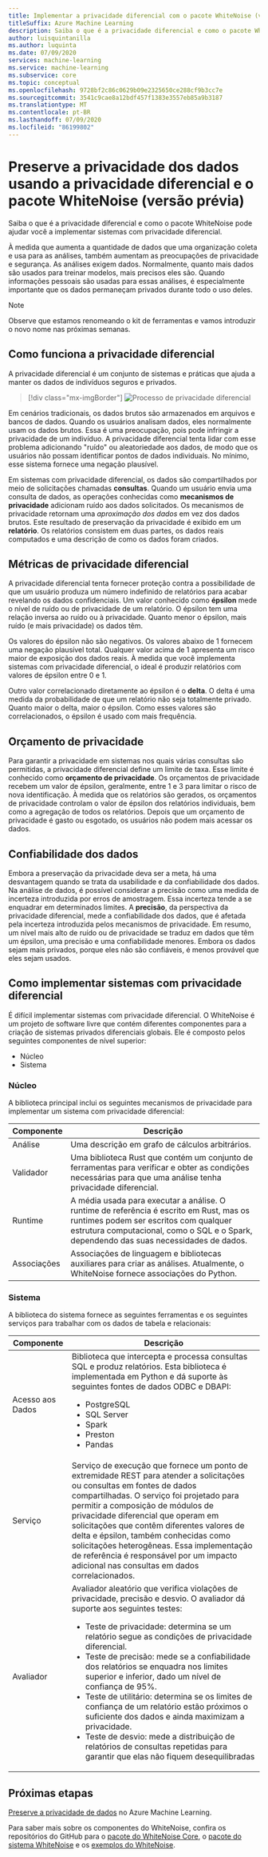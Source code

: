 ```yaml
---
title: Implementar a privacidade diferencial com o pacote WhiteNoise (versão prévia)
titleSuffix: Azure Machine Learning
description: Saiba o que é a privacidade diferencial e como o pacote WhiteNoise pode ajudar você a implementar sistemas privados diferenciais que preservam a privacidade dos dados.
author: luisquintanilla
ms.author: luquinta
ms.date: 07/09/2020
services: machine-learning
ms.service: machine-learning
ms.subservice: core
ms.topic: conceptual
ms.openlocfilehash: 9728bf2c86c0629b09e2325650ce288cf9b3cc7e
ms.sourcegitcommit: 3541c9cae8a12bdf457f1383e3557eb85a9b3187
ms.translationtype: MT
ms.contentlocale: pt-BR
ms.lasthandoff: 07/09/2020
ms.locfileid: "86199802"
---
```

# <a name="preserve-data-privacy-by-using-differential-privacy-and-the-whitenoise-package-preview"></a>Preserve a privacidade dos dados usando a privacidade diferencial e o pacote WhiteNoise (versão prévia)

Saiba o que é a privacidade diferencial e como o pacote WhiteNoise pode ajudar você a implementar sistemas com privacidade diferencial.

À medida que aumenta a quantidade de dados que uma organização coleta e usa para as análises, também aumentam as preocupações de privacidade e segurança. As análises exigem dados. Normalmente, quanto mais dados são usados para treinar modelos, mais precisos eles são. Quando informações pessoais são usadas para essas análises, é especialmente importante que os dados permaneçam privados durante todo o uso deles.

> [!NOTE]
> Observe que estamos renomeando o kit de ferramentas e vamos introduzir o novo nome nas próximas semanas. 

## <a name="how-differential-privacy-works"></a>Como funciona a privacidade diferencial

A privacidade diferencial é um conjunto de sistemas e práticas que ajuda a manter os dados de indivíduos seguros e privados.

> [!div class="mx-imgBorder"]
> ![Processo de privacidade diferencial](./media/concept-differential-privacy/differential-privacy-process.jpg)

Em cenários tradicionais, os dados brutos são armazenados em arquivos e bancos de dados. Quando os usuários analisam dados, eles normalmente usam os dados brutos. Essa é uma preocupação, pois pode infringir a privacidade de um indivíduo. A privacidade diferencial tenta lidar com esse problema adicionando "ruído" ou aleatoriedade aos dados, de modo que os usuários não possam identificar pontos de dados individuais. No mínimo, esse sistema fornece uma negação plausível.

Em sistemas com privacidade diferencial, os dados são compartilhados por meio de solicitações chamadas **consultas**. Quando um usuário envia uma consulta de dados, as operações conhecidas como **mecanismos de privacidade** adicionam ruído aos dados solicitados. Os mecanismos de privacidade retornam uma *aproximação dos dados* em vez dos dados brutos. Este resultado de preservação da privacidade é exibido em um **relatório**. Os relatórios consistem em duas partes, os dados reais computados e uma descrição de como os dados foram criados.

## <a name="differential-privacy-metrics"></a>Métricas de privacidade diferencial

A privacidade diferencial tenta fornecer proteção contra a possibilidade de que um usuário produza um número indefinido de relatórios para acabar revelando os dados confidenciais. Um valor conhecido como **épsilon** mede o nível de ruído ou de privacidade de um relatório. O épsilon tem uma relação inversa ao ruído ou à privacidade. Quanto menor o épsilon, mais ruído (e mais privacidade) os dados têm.

Os valores do épsilon não são negativos. Os valores abaixo de 1 fornecem uma negação plausível total. Qualquer valor acima de 1 apresenta um risco maior de exposição dos dados reais. À medida que você implementa sistemas com privacidade diferencial, o ideal é produzir relatórios com valores de épsilon entre 0 e 1.

Outro valor correlacionado diretamente ao épsilon é o **delta**. O delta é uma medida da probabilidade de que um relatório não seja totalmente privado. Quanto maior o delta, maior o épsilon. Como esses valores são correlacionados, o épsilon é usado com mais frequência.

## <a name="privacy-budget"></a>Orçamento de privacidade

Para garantir a privacidade em sistemas nos quais várias consultas são permitidas, a privacidade diferencial define um limite de taxa. Esse limite é conhecido como **orçamento de privacidade**. Os orçamentos de privacidade recebem um valor de épsilon, geralmente, entre 1 e 3 para limitar o risco de nova identificação. À medida que os relatórios são gerados, os orçamentos de privacidade controlam o valor de épsilon dos relatórios individuais, bem como a agregação de todos os relatórios. Depois que um orçamento de privacidade é gasto ou esgotado, os usuários não podem mais acessar os dados.  

## <a name="reliability-of-data"></a>Confiabilidade dos dados

Embora a preservação da privacidade deva ser a meta, há uma desvantagem quando se trata da usabilidade e da confiabilidade dos dados. Na análise de dados, é possível considerar a precisão como uma medida de incerteza introduzida por erros de amostragem. Essa incerteza tende a se enquadrar em determinados limites. A **precisão**, da perspectiva da privacidade diferencial, mede a confiabilidade dos dados, que é afetada pela incerteza introduzida pelos mecanismos de privacidade. Em resumo, um nível mais alto de ruído ou de privacidade se traduz em dados que têm um épsilon, uma precisão e uma confiabilidade menores. Embora os dados sejam mais privados, porque eles não são confiáveis, é menos provável que eles sejam usados.

## <a name="implementing-differentially-private-systems"></a>Como implementar sistemas com privacidade diferencial

É difícil implementar sistemas com privacidade diferencial. O WhiteNoise é um projeto de software livre que contém diferentes componentes para a criação de sistemas privados diferenciais globais. Ele é composto pelos seguintes componentes de nível superior:

- Núcleo
- Sistema

### <a name="core"></a>Núcleo

A biblioteca principal inclui os seguintes mecanismos de privacidade para implementar um sistema com privacidade diferencial:

|Componente  |Descrição  |
|---------|---------|
|Análise     | Uma descrição em grafo de cálculos arbitrários. |
|Validador     | Uma biblioteca Rust que contém um conjunto de ferramentas para verificar e obter as condições necessárias para que uma análise tenha privacidade diferencial.          |
|Runtime     | A média usada para executar a análise. O runtime de referência é escrito em Rust, mas os runtimes podem ser escritos com qualquer estrutura computacional, como o SQL e o Spark, dependendo das suas necessidades de dados.        |
|Associações     | Associações de linguagem e bibliotecas auxiliares para criar as análises. Atualmente, o WhiteNoise fornece associações do Python. |

### <a name="system"></a>Sistema

A biblioteca do sistema fornece as seguintes ferramentas e os seguintes serviços para trabalhar com os dados de tabela e relacionais:

|Componente  |Descrição  |
|---------|---------|
|Acesso aos Dados     | Biblioteca que intercepta e processa consultas SQL e produz relatórios. Esta biblioteca é implementada em Python e dá suporte às seguintes fontes de dados ODBC e DBAPI:<ul><li>PostgreSQL</li><li>SQL Server</li><li>Spark</li><li>Preston</li><li>Pandas</li></ul>|
|Serviço     | Serviço de execução que fornece um ponto de extremidade REST para atender a solicitações ou consultas em fontes de dados compartilhadas. O serviço foi projetado para permitir a composição de módulos de privacidade diferencial que operam em solicitações que contêm diferentes valores de delta e épsilon, também conhecidas como solicitações heterogêneas. Essa implementação de referência é responsável por um impacto adicional nas consultas em dados correlacionados. |
|Avaliador     | Avaliador aleatório que verifica violações de privacidade, precisão e desvio. O avaliador dá suporte aos seguintes testes: <ul><li>Teste de privacidade: determina se um relatório segue as condições de privacidade diferencial.</li><li>Teste de precisão: mede se a confiabilidade dos relatórios se enquadra nos limites superior e inferior, dado um nível de confiança de 95%.</li><li>Teste de utilitário: determina se os limites de confiança de um relatório estão próximos o suficiente dos dados e ainda maximizam a privacidade.</li><li>Teste de desvio: mede a distribuição de relatórios de consultas repetidas para garantir que elas não fiquem desequilibradas</li></ul> |

## <a name="next-steps"></a>Próximas etapas

[Preserve a privacidade de dados](how-to-differential-privacy.md) no Azure Machine Learning.

Para saber mais sobre os componentes do WhiteNoise, confira os repositórios do GitHub para o [pacote do WhiteNoise Core](https://github.com/opendifferentialprivacy/whitenoise-core), o [pacote do sistema WhiteNoise](https://github.com/opendifferentialprivacy/whitenoise-system) e os [exemplos do WhiteNoise](https://github.com/opendifferentialprivacy/whitenoise-samples).